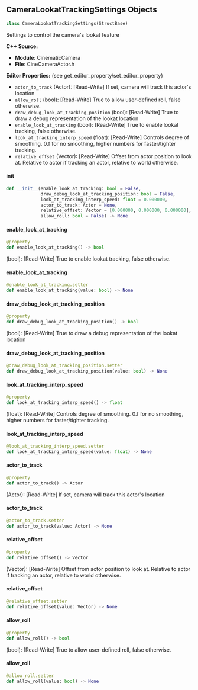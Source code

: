 ## CameraLookatTrackingSettings Objects

```python
class CameraLookatTrackingSettings(StructBase)
```

Settings to control the camera's lookat feature

**C++ Source:**

- **Module**: CinematicCamera
- **File**: CineCameraActor.h

**Editor Properties:** (see get_editor_property/set_editor_property)

- ``actor_to_track`` (Actor):  [Read-Write] If set, camera will track this actor's location
- ``allow_roll`` (bool):  [Read-Write] True to allow user-defined roll, false otherwise.
- ``draw_debug_look_at_tracking_position`` (bool):  [Read-Write] True to draw a debug representation of the lookat location
- ``enable_look_at_tracking`` (bool):  [Read-Write] True to enable lookat tracking, false otherwise.
- ``look_at_tracking_interp_speed`` (float):  [Read-Write] Controls degree of smoothing. 0.f for no smoothing, higher numbers for faster/tighter tracking.
- ``relative_offset`` (Vector):  [Read-Write] Offset from actor position to look at. Relative to actor if tracking an actor, relative to world otherwise.

<a id="unreal.CameraLookatTrackingSettings.__init__"></a>

#### __init__

```python
def __init__(enable_look_at_tracking: bool = False,
             draw_debug_look_at_tracking_position: bool = False,
             look_at_tracking_interp_speed: float = 0.000000,
             actor_to_track: Actor = None,
             relative_offset: Vector = [0.000000, 0.000000, 0.000000],
             allow_roll: bool = False) -> None
```

<a id="unreal.CameraLookatTrackingSettings.enable_look_at_tracking"></a>

#### enable_look_at_tracking

```python
@property
def enable_look_at_tracking() -> bool
```

(bool):  [Read-Write] True to enable lookat tracking, false otherwise.

<a id="unreal.CameraLookatTrackingSettings.enable_look_at_tracking"></a>

#### enable_look_at_tracking

```python
@enable_look_at_tracking.setter
def enable_look_at_tracking(value: bool) -> None
```

<a id="unreal.CameraLookatTrackingSettings.draw_debug_look_at_tracking_position"></a>

#### draw_debug_look_at_tracking_position

```python
@property
def draw_debug_look_at_tracking_position() -> bool
```

(bool):  [Read-Write] True to draw a debug representation of the lookat location

<a id="unreal.CameraLookatTrackingSettings.draw_debug_look_at_tracking_position"></a>

#### draw_debug_look_at_tracking_position

```python
@draw_debug_look_at_tracking_position.setter
def draw_debug_look_at_tracking_position(value: bool) -> None
```

<a id="unreal.CameraLookatTrackingSettings.look_at_tracking_interp_speed"></a>

#### look_at_tracking_interp_speed

```python
@property
def look_at_tracking_interp_speed() -> float
```

(float):  [Read-Write] Controls degree of smoothing. 0.f for no smoothing, higher numbers for faster/tighter tracking.

<a id="unreal.CameraLookatTrackingSettings.look_at_tracking_interp_speed"></a>

#### look_at_tracking_interp_speed

```python
@look_at_tracking_interp_speed.setter
def look_at_tracking_interp_speed(value: float) -> None
```

<a id="unreal.CameraLookatTrackingSettings.actor_to_track"></a>

#### actor_to_track

```python
@property
def actor_to_track() -> Actor
```

(Actor):  [Read-Write] If set, camera will track this actor's location

<a id="unreal.CameraLookatTrackingSettings.actor_to_track"></a>

#### actor_to_track

```python
@actor_to_track.setter
def actor_to_track(value: Actor) -> None
```

<a id="unreal.CameraLookatTrackingSettings.relative_offset"></a>

#### relative_offset

```python
@property
def relative_offset() -> Vector
```

(Vector):  [Read-Write] Offset from actor position to look at. Relative to actor if tracking an actor, relative to world otherwise.

<a id="unreal.CameraLookatTrackingSettings.relative_offset"></a>

#### relative_offset

```python
@relative_offset.setter
def relative_offset(value: Vector) -> None
```

<a id="unreal.CameraLookatTrackingSettings.allow_roll"></a>

#### allow_roll

```python
@property
def allow_roll() -> bool
```

(bool):  [Read-Write] True to allow user-defined roll, false otherwise.

<a id="unreal.CameraLookatTrackingSettings.allow_roll"></a>

#### allow_roll

```python
@allow_roll.setter
def allow_roll(value: bool) -> None
```

<a id="unreal.CameraFilmbackSettings"></a>
